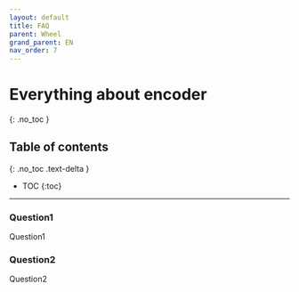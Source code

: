 ```yaml
---
layout: default
title: FAQ
parent: Wheel
grand_parent: EN
nav_order: 7
---
```


# Everything about encoder
{: .no_toc }

## Table of contents
{: .no_toc .text-delta }

- TOC
  {:toc}

---

### Question1
Question1

### Question2
Question2